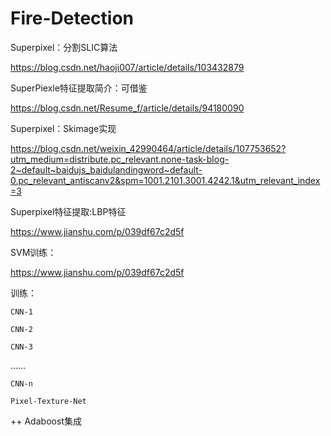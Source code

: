 # Fire-Detection


Superpixel：分割SLIC算法

https://blog.csdn.net/haoji007/article/details/103432879


SuperPiexle特征提取简介：可借鉴

https://blog.csdn.net/Resume_f/article/details/94180090

Superpixel：Skimage实现

https://blog.csdn.net/weixin_42990464/article/details/107753652?utm_medium=distribute.pc_relevant.none-task-blog-2~default~baidujs_baidulandingword~default-0.pc_relevant_antiscanv2&spm=1001.2101.3001.4242.1&utm_relevant_index=3


Superpixel特征提取:LBP特征

https://www.jianshu.com/p/039df67c2d5f

SVM训练：

https://www.jianshu.com/p/039df67c2d5f

训练：

`CNN-1`

`CNN-2`

`CNN-3`

……

`CNN-n`

`Pixel-Texture-Net`

++ Adaboost集成

